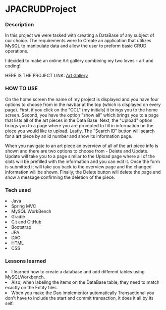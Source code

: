# JPACRUDProject

### Description
In this project we were tasked with creating a DataBase of any subject of our choice. The requirements were to Create an application that utilizes MySQL to manipulate data and allow the user to preform basic CRUD operations.

I decided to make an online Art gallery combining my two loves - art and coding!

HERE IS THE PROJECT LINK:
<a href="http://18.232.244.192:8080/ArtGallery/home.do?" target="_blank" >Art Gallery</a>

### HOW TO USE

On the home screen the name of my project is displayed and you have four options to choose from in the navbar at the top (which is displayed on every page). First, if you click on the "CCL" (my initials) it brings you to the home screen. Second, you have the option "show all" which brings you to a page that lists all of the art pieces in the Data Base. Next, the "Upload" option brings you to a page where you are prompted to fill in information on the piece you would like to upload. Lastly, The "Search ID" button will search for a art piece by an id number and show its information page.

When you navigate to an art piece an overview of all of the art piece info is shown and there are two options to choose from - Delete and Update. Update will take you to a page similar to the Upload page where all of the slots will be prefilled with the information and you can edit it. Once the form is submitted it will take you back to the overview page and the changed information will be shown. Finally, the Delete button will delete the page and show a message confirming the deletion of the piece.

### Tech used
<li> Java
<li> Spring MVC
<li> MySQL WorkBench
<li> Gradle
<li> Git and GitHub
<li> Bootstrap
<li> JPA
<li> DAO
<li> HTML
<li> CSS



### Lessons learned
<li>  I learned how to create a database and add different tables using MySQLWorkbench.
<li> Also, when labeling the items on the DataBase table, they need to match exactly on the Entity files.
<li> When you make the Dao Implementor automatically Transactional you don't have to include the start and commit transaction, it does it all by its self.
